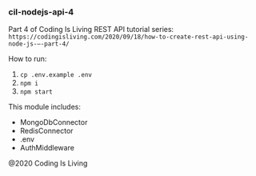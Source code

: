 ### cil-nodejs-api-4 ###
Part 4 of Coding Is Living REST API tutorial series: ```https://codingisliving.com/2020/09/18/how-to-create-rest-api-using-node-js-–-part-4/```

How to run:
1. ```cp .env.example .env```
2. ```npm i```
3. ```npm start```

This module includes:
* MongoDbConnector
* RedisConnector
* .env
* AuthMiddleware

@2020 Coding Is Living
